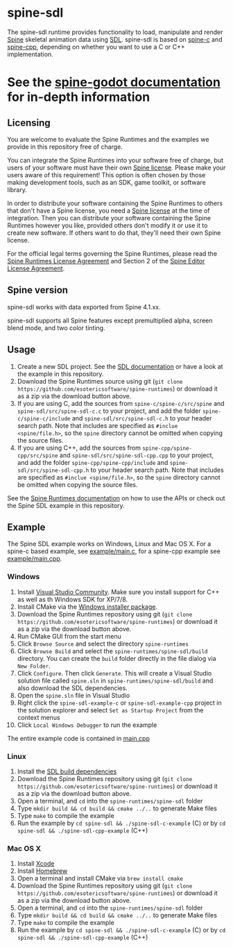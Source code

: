# spine-sdl

The spine-sdl runtime provides functionality to load, manipulate and render [Spine](http://esotericsoftware.com) skeletal animation data using [SDL](https://www.libsdl.org/). spine-sdl is based on [spine-c](../spine-c) and [spine-cpp](../spine-cpp), depending on whether you want to use a C or C++ implementation.

# See the [spine-godot documentation](http://esotericsoftware.com/spine-sdl) for in-depth information

## Licensing

You are welcome to evaluate the Spine Runtimes and the examples we provide in this repository free of charge.

You can integrate the Spine Runtimes into your software free of charge, but users of your software must have their own [Spine license](https://esotericsoftware.com/spine-purchase). Please make your users aware of this requirement! This option is often chosen by those making development tools, such as an SDK, game toolkit, or software library.

In order to distribute your software containing the Spine Runtimes to others that don't have a Spine license, you need a [Spine license](https://esotericsoftware.com/spine-purchase) at the time of integration. Then you can distribute your software containing the Spine Runtimes however you like, provided others don't modify it or use it to create new software. If others want to do that, they'll need their own Spine license.

For the official legal terms governing the Spine Runtimes, please read the [Spine Runtimes License Agreement](http://esotericsoftware.com/spine-runtimes-license) and Section 2 of the [Spine Editor License Agreement](http://esotericsoftware.com/spine-editor-license#s2).

## Spine version

spine-sdl works with data exported from Spine 4.1.xx.

spine-sdl supports all Spine features except premultiplied alpha, screen blend mode, and two color tinting.

## Usage
1. Create a new SDL project. See the [SDL documentation](https://wiki.libsdl.org/FrontPage) or have a look at the example in this repository.
2. Download the Spine Runtimes source using git (`git clone https://github.com/esotericsoftware/spine-runtimes`) or download it as a zip via the download button above.
3. If you are using C, add the sources from `spine-c/spine-c/src/spine` and `spine-sdl/src/spine-sdl-c.c` to your project, and add the folder `spine-c/spine-c/include` and `spine-sdl/src/spine-sdl-c.h` to your header search path. Note that includes are specified as `#inclue <spine/file.h>`, so the `spine` directory cannot be omitted when copying the source files.
3. If you are using C++, add the sources from `spine-cpp/spine-cpp/src/spine` and `spine-sdl/src/spine-sdl-cpp.cpp` to your project, and add the folder `spine-cpp/spine-cpp/include` and `spine-sdl/src/spine-sdl-cpp.h` to your header search path. Note that includes are specified as `#inclue <spine/file.h>`, so the `spine` directory cannot be omitted when copying the source files.

See the [Spine Runtimes documentation](http://esotericsoftware.com/spine-documentation#runtimesTitle) on how to use the APIs or check out the Spine SDL example in this repository.

## Example
The Spine SDL example works on Windows, Linux and Mac OS X. For a spine-c based example, see [example/main.c](example/main.c), for a spine-cpp example see [example/main.cpp](example/main.cpp).

### Windows
1. Install [Visual Studio Community](https://www.visualstudio.com/en-us/downloads/download-visual-studio-vs.aspx). Make sure you install support for C++ as well as th Windows SDK for XP/7/8.
2. Install CMake via the [Windows installer package](https://cmake.org/download/).
3. Download the Spine Runtimes repository using git (`git clone https://github.com/esotericsoftware/spine-runtimes`) or download it as a zip via the download button above.
4. Run CMake GUI from the start menu
5. Click `Browse Source` and select the directory `spine-runtimes`
6. Click `Browse Build` and select the `spine-runtimes/spine-sdl/build` directory. You can create the `build` folder directly in the file dialog via `New Folder`.
7. Click `Configure`. Then click `Generate`. This will create a Visual Studio solution file called `spine.sln` in `spine-runtimes/spine-sdl/build` and also download the SDL dependencies.
8. Open the `spine.sln` file in Visual Studio
9. Right click the `spine-sdl-example-c` or `spine-sdl-example-cpp` project in the solution explorer and select `Set as Startup Project` from the context menus
12. Click `Local Windows Debugger` to run the example

The entire example code is contained in [main.cpp](example/main.cpp#L61)

### Linux
1. Install the [SDL build dependencies](https://github.com/libsdl-org/SDL/blob/main/docs/README-linux.md)
3. Download the Spine Runtimes repository using git (`git clone https://github.com/esotericsoftware/spine-runtimes`) or download it as a zip via the download button above.
4. Open a terminal, and `cd` into the `spine-runtimes/spine-sdl` folder
5. Type `mkdir build && cd build && cmake ../..` to generate Make files
6. Type `make` to compile the example
7. Run the example by `cd spine-sdl && ./spine-sdl-c-example` (C) or by `cd spine-sdl && ./spine-sdl-cpp-example` (C++)

### Mac OS X
1. Install [Xcode](https://developer.apple.com/xcode/)
2. Install [Homebrew](http://brew.sh/)
3. Open a terminal and install CMake via `brew install cmake`
3. Download the Spine Runtimes repository using git (`git clone https://github.com/esotericsoftware/spine-runtimes`) or download it as a zip via the download button above.
4. Open a terminal, and `cd` into the `spine-runtimes/spine-sdl` folder
5. Type `mkdir build && cd build && cmake ../..` to generate Make files
6. Type `make` to compile the example
7. Run the example by `cd spine-sdl && ./spine-sdl-c-example` (C) or by `cd spine-sdl && ./spine-sdl-cpp-example` (C++)
